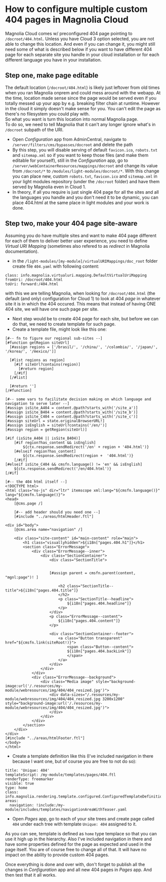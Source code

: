 # How to configure multiple custom 404 pages in Magnolia Cloud

Magnolia Cloud comes w/ preconfigured 404 page pointing to `/docroot/404.html`. 
Unless you have Cloud 3 option selected, you are not able to change this location. 
And even if you can change it, you might still need some of what is described below if you want to have different 404 page 
for each separate site you handle in your cloud installation or for each different language you have in your installation.

## Step one, make page editable
The default location (`/docroot/404.html`) is likely just leftover from old times when you ran Magnolia onprem and could mess 
around with the webapp. At the time, location made sense since the page would be served even if you totally messed up your app
by e.g. breaking filter chain at runtime. However in the cloud it simply doesn't make sense for you. You can't edit the page 
as there's no filesystem you could play with.  
So what you want is turn this location into normal Magnolia page.  
To do so, we need to tell Magnolia that it can't any longer ignore what's in `/docroot` subpath of the URI.
* Open *Configuration* app from AdminCentral, navigate to `/server/filters/cms/bypasses/docroot` and delete the path
* By this step, you will disable serving of default `favicon.ico`, `robots.txt` and `sitemap.xml` so if you want to keep those 
files (and make them editable for yourself), still in the *Configuration* app, go to `/server/webContainerResources/mappings/docroot` and
change its value from `/docroot/*` to `/modules/light-modules/docroot/*`. With this change you can place new, custom `robots.txt`, `favicon.ico` 
and `sitemap.xml` in your light modules repository (under the `/docroot` folder) and have them served by Magnolia even in Cloud 1.
* In theory, if all you require is just single 404 page for all the sites and all the languages you handle and you don't need it to be dynamic, 
you can place 404.html at the same place in light modules and your work is done.
## Step two, make your 404 page site-aware
Assuming you do have multiple sites and want to make 404 page different for each of them to deliver better user experience, 
you need to define *Virtual URI Mapping* (sometimes also refered to as *redirect* in Magnolia documentation).  
* in the `/light-modules/[my-module]/virtualURIMappings/doc_root` folder create file `404.yaml` with following content:
```
class: info.magnolia.virtualuri.mapping.DefaultVirtualUriMapping
fromUri: /docroot/404.html
toUri: forward:/404.html
```
with this we are telling Magnolia, when looking for `/docroot/404.html` (the default (and only) configuration for Cloud 1) to 
look at 404 *page* in whatever site it is in which the 404 occured. This means that instead of having ONE 404 site, we will 
have one such page per site.
* Next step would be to create 404 page for each site, but before we can do that, we need to create template for such page.
* Create a template file, might look like this one:
```
[#-- fn to figure our regional sub-sites --]
[#function getRegion siteUrl]
  [#assign regions = ['/brasil/', '/china/', '/colombia/', '/japan/', '/korea/', '/mexico/']]

  [#list regions as region]
    [#if siteUrl?contains(region)]
      [#return region]
    [/#if]
  [/#list]

  [#return '']
[/#function]

[#-- some vars to facilitate decision making on which language and navigation to serve later --]
[#assign isSite_A404 = content.@path?starts_with('/site_a')]
[#assign isSite_B404 = content.@path?starts_with('/site_b')]
[#assign isSite_C404 = content.@path?starts_with('/site_c')]
[#assign siteUrl = state.originalBrowserURL!]
[#assign isEnglish = siteUrl?contains('/en/')]
[#assign region = getRegion(siteUrl)]

[#if (isSite_A404 || isSite_B404)]
    [#if region?has_content && isEnglish]
        ${ctx.response.sendRedirect('/en' + region + '404.html')}
    [#elseif region?has_content]
        ${ctx.response.sendRedirect(region +  '404.html')}
    [/#if]
[#elseif isSite_C404 && cmsfn.language() != 'en' && isEnglish]
    ${ctx.response.sendRedirect('/en/404.html')}
[/#if]

[#-- the 404 html itself --]
<!DOCTYPE html>
<html class="no-js" dir="ltr" itemscope xml:lang="${cmsfn.language()}" lang="${cmsfn.language()}">
<head>
    [@cms.page /]

    [#-- add header should you need one --]
    [#include "../areas/htmlHeader.ftl"]

<div id="body">
    [@cms.area name="navigation" /]

    <div class="site-content" id="main-content" role="main">
        <h1 class="visuallyhidden">${i18n["pages.404.h1"]}</h1>
        <section class="ErrorMessage">
            <div class="ErrorMessage--inner">
                <div class="SectionContainer">
                    <div class="SectionTitle">


                    [#assign parent = cmsfn.parent(content, "mgnl:page")! ]

                        <h2 class="SectionTitle--title">${i18n["pages.404.title"]}
                        </h2>
                        <p class="SectionTitle--headline">
                            ${i18n["pages.404.headline"]}
                        </p>
                    </div>
                    <p class="ErrorMessage--content">
                        ${i18n["pages.404.content"]}
                    </p>

                    <div class="SectionContainer--footer">
                        <a class="Button transparent" href="${cmsfn.link(siteRoot!)}">
                            <span class="Button--content">
                            ${i18n["pages.404.backLink"]}
                            </span>
                        </a>
                    </div>
                </div>
            </div>
            <div class="ErrorMessage--background">
                <div class="Media image" style="background-image:url('/.resources/my-module/webresources/img/404/404_resized.jpg')">
                    <div data-sizes="/.resources/my-module/webresources/img/404/404_resized.jpg 3200x1200" style="background-image:url('/.resources/my-module/webresources/img/404/404_resized.jpg')">
                    </div>
                </div>
            </div>
        </section>
    </div>
</div>
[#include "../areas/htmlFooter.ftl"]
</body>
</html>
```
* Create a template definition like this (I've included navigation in there because I want one, but of course you are free 
to not do so):
```
title: 'Unique: 404'
templateScript: /my-module/templates/pages/404.ftl
renderType: freemarker
visible: true
type: home
class: info.magnolia.rendering.template.configured.ConfiguredTemplateDefinition
areas:
  navigation: !include:/my-module/includes/templates/navigationAreaWithTeaser.yaml
```
* Open *Pages* app, go to each of your site trees and create page called `404` under each tree with template `Unique: 404` assigned to it.

As you can see, template is defined as `home` type templace so that you can use it high up in the hierarchy. Also I've 
included navigation in there and have some properties defined for the page as expected and used in the page itself. You 
are of course free to change all of that. It will have no impact on the ability to provide custom 404 pages.  

Once everything is done and over with, don't forget to publish all the changes in *Configuration* app and all new 404 pages 
in *Pages* app. And then test that it all works.
